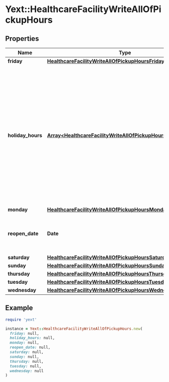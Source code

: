 # Yext::HealthcareFacilityWriteAllOfPickupHours

## Properties

| Name | Type | Description | Notes |
| ---- | ---- | ----------- | ----- |
| **friday** | [**HealthcareFacilityWriteAllOfPickupHoursFriday**](HealthcareFacilityWriteAllOfPickupHoursFriday.md) |  | [optional] |
| **holiday_hours** | [**Array&lt;HealthcareFacilityWriteAllOfPickupHoursHolidayHours&gt;**](HealthcareFacilityWriteAllOfPickupHoursHolidayHours.md) |  **NOTE:** The list of Holiday Hours that you send us must be comprehensive. For example, if you send us a list of Holiday Hours that does not include Holiday Hours that you sent in your last update, Yext considers the missing Holiday Hours to be deleted, and we remove them.    Array must be ordered.  | [optional] |
| **monday** | [**HealthcareFacilityWriteAllOfPickupHoursMonday**](HealthcareFacilityWriteAllOfPickupHoursMonday.md) |  | [optional] |
| **reopen_date** | **Date** |  Date must be on or after 1970-01-01 Date must be before or on 2038-01-01 | [optional] |
| **saturday** | [**HealthcareFacilityWriteAllOfPickupHoursSaturday**](HealthcareFacilityWriteAllOfPickupHoursSaturday.md) |  | [optional] |
| **sunday** | [**HealthcareFacilityWriteAllOfPickupHoursSunday**](HealthcareFacilityWriteAllOfPickupHoursSunday.md) |  | [optional] |
| **thursday** | [**HealthcareFacilityWriteAllOfPickupHoursThursday**](HealthcareFacilityWriteAllOfPickupHoursThursday.md) |  | [optional] |
| **tuesday** | [**HealthcareFacilityWriteAllOfPickupHoursTuesday**](HealthcareFacilityWriteAllOfPickupHoursTuesday.md) |  | [optional] |
| **wednesday** | [**HealthcareFacilityWriteAllOfPickupHoursWednesday**](HealthcareFacilityWriteAllOfPickupHoursWednesday.md) |  | [optional] |

## Example

```ruby
require 'yext'

instance = Yext::HealthcareFacilityWriteAllOfPickupHours.new(
  friday: null,
  holiday_hours: null,
  monday: null,
  reopen_date: null,
  saturday: null,
  sunday: null,
  thursday: null,
  tuesday: null,
  wednesday: null
)
```

